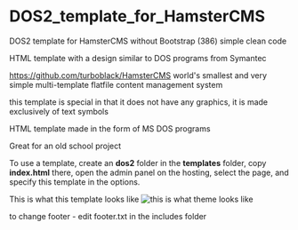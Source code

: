 # DOS2_template_for_HamsterCMS
DOS2 template for HamsterCMS without Bootstrap (386) simple clean code

HTML template with a design similar to DOS programs from Symantec

https://github.com/turboblack/HamsterCMS world's smallest and very simple multi-template flatfile content management system 

this template is special in that it does not have any graphics, it is made exclusively of text symbols

HTML template made in the form of MS DOS programs

Great for an old school project

To use a template, create an **dos2** folder in the **templates** folder, copy **index.html** there, open the admin panel on the hosting, select the page, and specify this template in the options.

This is what this template looks like
![this is what theme looks like](http://forum.w10.host/images/uploaded/20240520082041664b07d9c0f00.png)

to change footer - edit footer.txt in the includes folder

